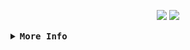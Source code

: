 <div align="justify">
    <p align="center">
<image src="https://readme-typing-svg.herokuapp.com/?font=Fira+Code&pause=1000&width=435&lines=I%27m+Robert%2C+a+BugHunter+dev+;My+main+lang+are+Js+and+Python">
    <image src="https://github.com/LeerotByte/LeerotByte/blob/main/git/myrom.gif">
    </p
</div>


<details>
<summary><samp><b>More Info</b></samp></summary>

<h2></h2><br>
    
 
「 :octocat: Github Stats 」
        
  <div align="center">
    <a href="#"><img height="150px" align="center" alt="Top Language" src="https://github-readme-stats.vercel.app/api/top-langs/?username=leerotbyte&layout=compact&line_height=21&hide_border=true&theme=dark"/></a></td>
  </div>

  <br>

  <div align="center">
    <a href="#"><img height="150px" align="center" alt="GitHub Stats" src="https://github-readme-stats.vercel.app/api?username=leerotbyte&count_private=true&show_icons=true&include_all_commits=true&line_height=21&hide_border=true&theme=dark"/></a>
  </div>
    
    
    
    
<!--
**LeerotByte/LeerotByte** is a ✨ _special_ ✨ repository because its `README.md` (this file) appears on your GitHub profile.

Here are some ideas to get you started:

- 🔭 I’m currently working on ...
- 🌱 I’m currently learning ...
- 👯 I’m looking to collaborate on ...
- 🤔 I’m looking for help with ...
- 💬 Ask me about ...
- 📫 How to reach me: ...
- 😄 Pronouns: ...
- ⚡ Fun fact: ...
-->
